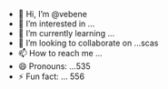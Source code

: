 - 👋 Hi, I’m @vebene
- 👀 I’m interested in ...
- 🌱 I’m currently learning ...
- 💞️ I’m looking to collaborate on ...scas
- 📫 How to reach me ...
- 😄 Pronouns: ...535
- ⚡ Fun fact: ...
556
<!---453
vebene/vebene is a ✨ special ✨ repository because its `README.md` (this file) appears on your GitHub profile.
You can click the Preview link to take a look at your changes.
--->
